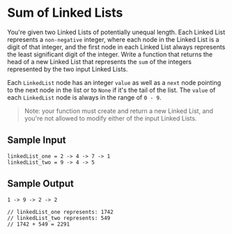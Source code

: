 # Sum of Linked Lists

You're given two Linked Lists of potentially unequal length. Each Linked List represents a `non-negative` integer, where each node in the Linked List is a digit of that integer, and the first node in each Linked List always represents the least significant digit of the integer. Write a function that returns the head of a new Linked List that represents the `sum` of the integers represented by the two input Linked Lists.

Each `LinkedList` node has an integer `value` as well as a `next` node pointing to the next node in the list or to `None` if it's the tail of the list. The `value` of each `LinkedList` node is always in the range of `0 - 9`.

> Note: your function must create and return a new Linked List, and you're not allowed to modify either of the input Linked Lists.

## Sample Input

```plaintext
linkedList_one = 2 -> 4 -> 7 -> 1
linkedList_two = 9 -> 4 -> 5
```

## Sample Output

```plaintext
1 -> 9 -> 2 -> 2

// linkedList_one represents: 1742
// linkedList_two represents: 549
// 1742 + 549 = 2291
```
